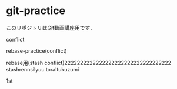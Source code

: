 # git-practice
このリポジトリはGit動画講座用です．


conflict

rebase-practice(conflict)

rebase用(stash conflict)2222222222222222222222222222222222
stashrennsilyuu toraltukuzumi

1st